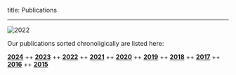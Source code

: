 title: Publications

- - -
![2022](publications/BannerPaper2022.jpg)

Our publications sorted chronoligically are listed here:

[**2024**](publications/q2024.html) ++ [**2023**](publications/r2023.html) ++ [**2022**](publications/s2022.html) ++ [**2021**](publications/t2021.html) ++ [**2020**](publications/u2020.html) ++ [**2019**](publications/v2019.html) ++ [**2018**](publications/w2018.html) ++ [**2017**](publications/x2017.html) ++ [**2016**](publications/y2016.html) ++ [**2015**](publications/z2015.html)

